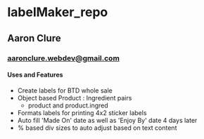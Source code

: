 # labelMaker_repo
## Aaron Clure
### aaronclure.webdev@gmail.com

#### Uses and Features
- Create labels for BTD whole sale
- Object based Product : Ingredient pairs
    - product and product.ingred
- Formats labels for printing 4x2 sticker labels
- Auto fill 'Made On' date as well as 'Enjoy By' date 4 days later
- % based div sizes to auto adjust based on text content